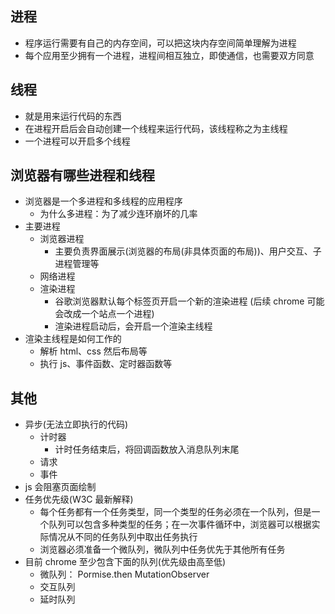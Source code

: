 ## 进程

- 程序运行需要有自己的内存空间，可以把这块内存空间简单理解为进程
- 每个应用至少拥有一个进程，进程间相互独立，即使通信，也需要双方同意

## 线程

- 就是用来运行代码的东西
- 在进程开启后会自动创建一个线程来运行代码，该线程称之为主线程
- 一个进程可以开启多个线程

## 浏览器有哪些进程和线程

- 浏览器是一个多进程和多线程的应用程序
  - 为什么多进程：为了减少连环崩坏的几率
- 主要进程
  - 浏览器进程
    - 主要负责界面展示(浏览器的布局(非具体页面的布局))、用户交互、子进程管理等
  - 网络进程
  - 渲染进程
    - 谷歌浏览器默认每个标签页开启一个新的渲染进程 (后续 chrome 可能会改成一个站点一个进程)
    - 渲染进程启动后，会开启一个渲染主线程
- 渲染主线程是如何工作的
  - 解析 html、css 然后布局等
  - 执行 js、事件函数、定时器函数等

## 其他

- 异步(无法立即执行的代码)
  - 计时器
    - 计时任务结束后，将回调函数放入消息队列末尾
  - 请求
  - 事件
- js 会阻塞页面绘制
- 任务优先级(W3C 最新解释)
  - 每个任务都有一个任务类型，同一个类型的任务必须在一个队列，但是一个队列可以包含多种类型的任务；在一次事件循环中，浏览器可以根据实际情况从不同的任务队列中取出任务执行
  - 浏览器必须准备一个微队列，微队列中任务优先于其他所有任务
- 目前 chrome 至少包含下面的队列(优先级由高至低)
  - 微队列： Pormise.then MutationObserver
  - 交互队列
  - 延时队列
